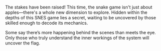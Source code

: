 The stakes have been raised! This time, the snake game isn't just about apples—there's a whole new dimension to explore. Hidden within the depths of this SNES game lies a secret, waiting to be uncovered by those skilled enough to decode its mechanics.

Some say there’s more happening behind the scenes than meets the eye. Only those who truly understand the inner workings of the system will uncover the flag.
